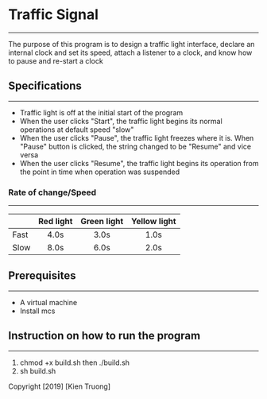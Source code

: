 # Traffic Signal
---
The purpose of this program is to design a traffic light interface, declare an
internal clock and set its speed, attach a listener to a clock, and know how to
pause and re-start a clock

## Specifications
---
* Traffic light is off at the initial start of the program
* When the user clicks "Start", the traffic light begins its normal operations at
default speed "slow"
* When the user clicks "Pause", the traffic light freezes where it is. When "Pause"
button is clicked, the string changed to be "Resume" and vice versa
* When the user clicks "Resume", the traffic light begins its operation from the
point in time when operation was suspended

### Rate of change/Speed
---
|          | Red light   | Green light    | Yellow light   |
|:---------|:-----------:|:--------------:|:--------------:|
| Fast     | 4.0s        | 3.0s           | 1.0s           |
| Slow     | 8.0s        | 6.0s           | 2.0s           |

## Prerequisites
---
* A virtual machine
* Install mcs

## Instruction on how to run the program
---
1. chmod +x build.sh then ./build.sh
2. sh build.sh

Copyright [2019] [Kien Truong]
